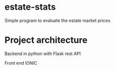 # estate-stats
 Simple program to evaluate the estate market prices

# Project architecture

Backend in python with Flask rest API

Front end IONIC 